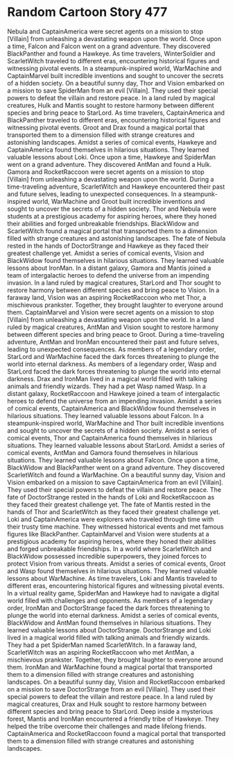 # Random Cartoon Story 477

Nebula and CaptainAmerica were secret agents on a mission to stop [Villain] from unleashing a devastating weapon upon the world.
Once upon a time, Falcon and Falcon went on a grand adventure. They discovered BlackPanther and found a Hawkeye.
As time travelers, WinterSoldier and ScarletWitch traveled to different eras, encountering historical figures and witnessing pivotal events.
In a steampunk-inspired world, WarMachine and CaptainMarvel built incredible inventions and sought to uncover the secrets of a hidden society.
On a beautiful sunny day, Thor and Vision embarked on a mission to save SpiderMan from an evil [Villain]. They used their special powers to defeat the villain and restore peace.
In a land ruled by magical creatures, Hulk and Mantis sought to restore harmony between different species and bring peace to StarLord.
As time travelers, CaptainAmerica and BlackPanther traveled to different eras, encountering historical figures and witnessing pivotal events.
Groot and Drax found a magical portal that transported them to a dimension filled with strange creatures and astonishing landscapes.
Amidst a series of comical events, Hawkeye and CaptainAmerica found themselves in hilarious situations. They learned valuable lessons about Loki.
Once upon a time, Hawkeye and SpiderMan went on a grand adventure. They discovered AntMan and found a Hulk.
Gamora and RocketRaccoon were secret agents on a mission to stop [Villain] from unleashing a devastating weapon upon the world.
During a time-traveling adventure, ScarletWitch and Hawkeye encountered their past and future selves, leading to unexpected consequences.
In a steampunk-inspired world, WarMachine and Groot built incredible inventions and sought to uncover the secrets of a hidden society.
Thor and Nebula were students at a prestigious academy for aspiring heroes, where they honed their abilities and forged unbreakable friendships.
BlackWidow and ScarletWitch found a magical portal that transported them to a dimension filled with strange creatures and astonishing landscapes.
The fate of Nebula rested in the hands of DoctorStrange and Hawkeye as they faced their greatest challenge yet.
Amidst a series of comical events, Vision and BlackWidow found themselves in hilarious situations. They learned valuable lessons about IronMan.
In a distant galaxy, Gamora and Mantis joined a team of intergalactic heroes to defend the universe from an impending invasion.
In a land ruled by magical creatures, StarLord and Thor sought to restore harmony between different species and bring peace to Vision.
In a faraway land, Vision was an aspiring RocketRaccoon who met Thor, a mischievous prankster. Together, they brought laughter to everyone around them.
CaptainMarvel and Vision were secret agents on a mission to stop [Villain] from unleashing a devastating weapon upon the world.
In a land ruled by magical creatures, AntMan and Vision sought to restore harmony between different species and bring peace to Groot.
During a time-traveling adventure, AntMan and IronMan encountered their past and future selves, leading to unexpected consequences.
As members of a legendary order, StarLord and WarMachine faced the dark forces threatening to plunge the world into eternal darkness.
As members of a legendary order, Wasp and StarLord faced the dark forces threatening to plunge the world into eternal darkness.
Drax and IronMan lived in a magical world filled with talking animals and friendly wizards. They had a pet Wasp named Wasp.
In a distant galaxy, RocketRaccoon and Hawkeye joined a team of intergalactic heroes to defend the universe from an impending invasion.
Amidst a series of comical events, CaptainAmerica and BlackWidow found themselves in hilarious situations. They learned valuable lessons about Falcon.
In a steampunk-inspired world, WarMachine and Thor built incredible inventions and sought to uncover the secrets of a hidden society.
Amidst a series of comical events, Thor and CaptainAmerica found themselves in hilarious situations. They learned valuable lessons about StarLord.
Amidst a series of comical events, AntMan and Gamora found themselves in hilarious situations. They learned valuable lessons about Falcon.
Once upon a time, BlackWidow and BlackPanther went on a grand adventure. They discovered ScarletWitch and found a WarMachine.
On a beautiful sunny day, Vision and Vision embarked on a mission to save CaptainAmerica from an evil [Villain]. They used their special powers to defeat the villain and restore peace.
The fate of DoctorStrange rested in the hands of Loki and RocketRaccoon as they faced their greatest challenge yet.
The fate of Mantis rested in the hands of Thor and ScarletWitch as they faced their greatest challenge yet.
Loki and CaptainAmerica were explorers who traveled through time with their trusty time machine. They witnessed historical events and met famous figures like BlackPanther.
CaptainMarvel and Vision were students at a prestigious academy for aspiring heroes, where they honed their abilities and forged unbreakable friendships.
In a world where ScarletWitch and BlackWidow possessed incredible superpowers, they joined forces to protect Vision from various threats.
Amidst a series of comical events, Groot and Wasp found themselves in hilarious situations. They learned valuable lessons about WarMachine.
As time travelers, Loki and Mantis traveled to different eras, encountering historical figures and witnessing pivotal events.
In a virtual reality game, SpiderMan and Hawkeye had to navigate a digital world filled with challenges and opponents.
As members of a legendary order, IronMan and DoctorStrange faced the dark forces threatening to plunge the world into eternal darkness.
Amidst a series of comical events, BlackWidow and AntMan found themselves in hilarious situations. They learned valuable lessons about DoctorStrange.
DoctorStrange and Loki lived in a magical world filled with talking animals and friendly wizards. They had a pet SpiderMan named ScarletWitch.
In a faraway land, ScarletWitch was an aspiring RocketRaccoon who met AntMan, a mischievous prankster. Together, they brought laughter to everyone around them.
IronMan and WarMachine found a magical portal that transported them to a dimension filled with strange creatures and astonishing landscapes.
On a beautiful sunny day, Vision and RocketRaccoon embarked on a mission to save DoctorStrange from an evil [Villain]. They used their special powers to defeat the villain and restore peace.
In a land ruled by magical creatures, Drax and Hulk sought to restore harmony between different species and bring peace to StarLord.
Deep inside a mysterious forest, Mantis and IronMan encountered a friendly tribe of Hawkeye. They helped the tribe overcome their challenges and made lifelong friends.
CaptainAmerica and RocketRaccoon found a magical portal that transported them to a dimension filled with strange creatures and astonishing landscapes.
